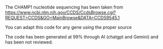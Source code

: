 The CHAMP1 nucleotide sequencing has been taken from
https://www.ncbi.nlm.nih.gov/CCDS/CcdsBrowse.cgi?REQUEST=CCDS&GO=MainBrowse&DATA=CCDS9545.1

You can adapt this code for any gene using the proper source

The code has been generated at 99% through AI (chatgpt and Gemini) and has been not reviewed.
